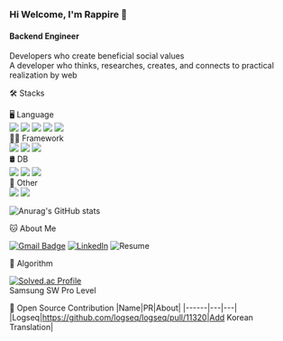 ### Hi Welcome, I'm Rappire 👋

#### Backend Engineer
Developers who create beneficial social values   
A developer who thinks, researches, creates, and connects to practical realization by web   


🛠️ Stacks

🖥️ Language  
<img src="https://img.shields.io/badge/Java-007396?style=flat-square&logo=Java&logoColor=white"/> 
<img src="https://img.shields.io/badge/Python-3766AB?style=flat-square&logo=Python&logoColor=white"/> 
<img src="https://img.shields.io/badge/JavaScript-F7DF1E?style=flat-square&logo=JavaScript&logoColor=white"/> 
<img src="https://img.shields.io/badge/Go-00ADD8?style=flat-square&logo=Go&logoColor=white"/> 
<img src="https://img.shields.io/badge/C++-00599C?style=flat-square&logo=C++&logoColor=white"/>     
💪🏼 Framework   
<img src="https://img.shields.io/badge/Spring Boot-6DB33F?style=flat-square&logo=Spring Boot&logoColor=white"/> 
<img src="https://img.shields.io/badge/FastAPI-009688?style=flat-square&logo=fastapi&logoColor=white"/> 
<img src="https://img.shields.io/badge/Vue.js-4FC08D?style=flat-square&logo=Vue.js&logoColor=white"/>   
🛢 DB   
<img src="https://img.shields.io/badge/Postgresql-4169E1?style=flat-square&logo=postgresql&logoColor=white"/>
<img src="https://img.shields.io/badge/Mysql-4479A1?style=flat-square&logo=mysql&logoColor=white"/>
<img src="https://img.shields.io/badge/Redis-FF4438?style=flat-square&logo=redis&logoColor=white"/>   
🚀 Other    
<img src="https://img.shields.io/badge/Github Actions-2088FF?style=flat-square&logo=githubactions&logoColor=white"/>
<img src="https://img.shields.io/badge/Docker-2496ED?style=flat-square&logo=docker&logoColor=white"/>

![Anurag's GitHub stats](https://github-readme-stats.vercel.app/api?username=rappire&show_icons=true&theme=radical)

🐱 About Me

[![Gmail Badge](https://img.shields.io/badge/Gmail-d14836?style=flat-square&logo=Gmail&logoColor=white&link=mailto:rappire@gmail.com)](rappire@gmail.com)
[![LinkedIn](https://img.shields.io/badge/LinkedIn-0A66C2?style=flat-square&logo=linkedin&logoColor=white&link=mailto:rappire@gmail.com)](rappire@gmail.com)
![Resume](https://img.shields.io/badge/Resume-018EF5?style=flat-square&logo=readme&logoColor=white&link=https://www.linkedin.com/in/kyumin-lee-365142288/)

🏅 Algorithm

[![Solved.ac Profile](http://mazassumnida.wtf/api/v2/generate_badge?boj=rappire)](https://solved.ac/rappire/)  
Samsung SW Pro Level

🤝 Open Source Contribution
|Name|PR|About|
|------|---|---|
|Logseq|https://github.com/logseq/logseq/pull/11320|Add Korean Translation|


